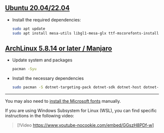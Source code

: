 ## [**Ubuntu 20.04/22.04**](#tab/ubuntu2004)

- Install the required dependencies:

    ```bash
    sudo apt update
    sudo apt install mesa-utils libgl1-mesa-glx ttf-mscorefonts-installer dbus libfontconfig1 libxrandr2 libxi-dev
    ```

## [**ArchLinux 5.8.14 or later / Manjaro**](#tab/archlinux2004)

- Update system and packages

    ```bash
    pacman -Syu
    ```

- Install the necessary dependencies

    ```bash
    sudo pacman -S dotnet-targeting-pack dotnet-sdk dotnet-host dotnet-runtime python ninja gn aspnet-runtime dbus libxrandr libxi
    ```

---

You may also need to [install the Microsoft fonts](https://wiki.archlinux.org/title/Microsoft_fonts) manually.

If you are using Windows Subsystem for Linux (WSL), you can find specific instructions in the following video:

> [!Video https://www.youtube-nocookie.com/embed/GGszH8PDf-w]
